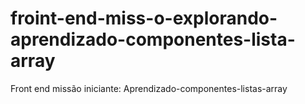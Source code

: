 # froint-end-miss-o-explorando-aprendizado-componentes-lista-array
Front end missão iniciante: Aprendizado-componentes-listas-array
